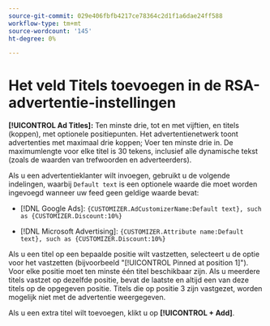 ```yaml
---
source-git-commit: 029e406fbfb4217ce78364c2d1f1a6dae24ff588
workflow-type: tm+mt
source-wordcount: '145'
ht-degree: 0%

---
```

# Het veld Titels toevoegen in de RSA-advertentie-instellingen

**[!UICONTROL Ad Titles]:** Ten minste drie, tot en met vijftien, en titels (koppen), met optionele positiepunten. Het advertentienetwerk toont advertenties met maximaal drie koppen; Voer ten minste drie in. De maximumlengte voor elke titel is 30 tekens, inclusief alle dynamische tekst (zoals de waarden van trefwoorden en adverteerders).

Als u een advertentieklanter wilt invoegen, gebruikt u de volgende indelingen, waarbij `Default text` is een optionele waarde die moet worden ingevoegd wanneer uw feed geen geldige waarde bevat:

* [!DNL Google Ads]: `{CUSTOMIZER.AdCustomizerName:Default text}, such as {CUSTOMIZER.Discount:10%}`

* [!DNL Microsoft Advertising]: `{CUSTOMIZER.Attribute name:Default text}, such as {CUSTOMIZER.Discount:10%}`

Als u een titel op een bepaalde positie wilt vastzetten, selecteert u de optie voor het vastzetten (bijvoorbeeld &quot;[!UICONTROL Pinned at position 1]&quot;). Voor elke positie moet ten minste één titel beschikbaar zijn. Als u meerdere titels vastzet op dezelfde positie, bevat de laatste en altijd een van deze titels op de opgegeven positie. Titels die op positie 3 zijn vastgezet, worden mogelijk niet met de advertentie weergegeven.

Als u een extra titel wilt toevoegen, klikt u op **[!UICONTROL + Add]**.
